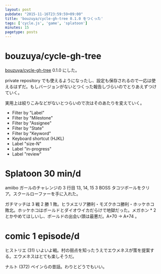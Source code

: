 ```yaml
---
layout: post
pubdate: "2015-11-16T23:59:59+09:00"
title: 'bouzuya/cycle-gh-tree 0.1.0 をつくった'
tags: ['cycle.js', 'game', 'splatoon']
minutes: 15
pagetype: posts
---
```

# bouzuya/cycle-gh-tree

[bouzuya/cycle-gh-tree][] 0.1.0 にした。

private repository でも使えるようになったし、設定も保存されるので一応は使えるはずだ。もしバージョンがないとつくった報告しづらいのでとりあえずつけていく。

実用上は絞りこみなどがないとつらいので次はそのあたりを変えていく。

- Filter by "Label"
- Filter by "Milestone"
- Filter by "Assignee"
- Filter by "State"
- Filter by "Keyword"
- Keyboard shortcut (HJKL)
- Label "size-N"
- Label "in-progress"
- Label "review"

# Splatoon 30 min/d

amiibo ガールのチャレンジの 3 行目 13, 14, 15 3 BOSS タコツボールをクリア。スクールローファーを手に入れた。

ガチマッチは 3 戦 2 勝 1 敗。ヒラメエリア勝利・モズクホコ勝利・ホッケホコ敗北。ホッケホコはボールドとダイオウイカだらけで地獄だった。メガホン * 2 とかやめてほしいし、ボールドの出会い頭は最悪だ。A+70 -> A+74 。

# comic 1 episode/d

ヒストリエ (31) いよいよ戦。村の弱点を知ったうえでエウメネスが策を提案する。エウメネスはとても楽しそうだ。

ナルト (372) ペインらの昔話。わりとどうでもいい。

[bouzuya/cycle-gh-tree]: https://github.com/bouzuya/cycle-gh-tree
